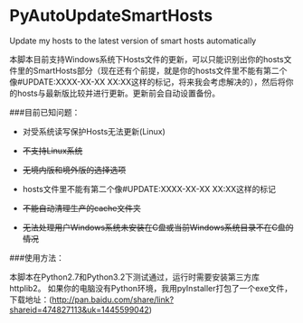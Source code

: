 PyAutoUpdateSmartHosts
======================

Update my hosts to the latest version of smart hosts automatically

本脚本目前支持Windows系统下Hosts文件的更新，可以只能识别出你的hosts文件里的SmartHosts部分（现在还有个前提，就是你的hosts文件里不能有第二个像#UPDATE:XXXX-XX-XX XX:XX这样的标记，将来我会考虑解决的），然后将你的hosts与最新版比较并进行更新。更新前会自动设置备份。

###目前已知问题：

 - 对受系统读写保护Hosts无法更新(Linux)

 - ~~不支持Linux系统~~

 - ~~无境内版和境外版的选择选项~~

 - hosts文件里不能有第二个像#UPDATE:XXXX-XX-XX XX:XX这样的标记

 - ~~不能自动清理生产的cache文件夹~~

 - ~~无法处理用户Windows系统未安装在C盘或当前Windows系统目录不在C盘的情况~~


###使用方法：

本脚本在Python2.7和Python3.2下测试通过，运行时需要安装第三方库httplib2。
如果你的电脑没有Python环境，我用pyInstaller打包了一个exe文件，下载地址：(http://pan.baidu.com/share/link?shareid=474827113&uk=1445599042)
